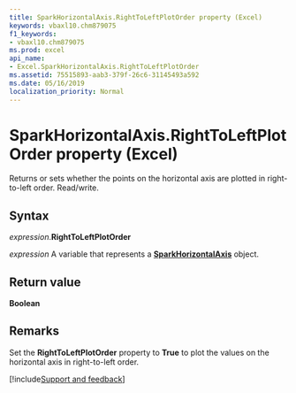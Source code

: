 ```yaml
---
title: SparkHorizontalAxis.RightToLeftPlotOrder property (Excel)
keywords: vbaxl10.chm879075
f1_keywords:
- vbaxl10.chm879075
ms.prod: excel
api_name:
- Excel.SparkHorizontalAxis.RightToLeftPlotOrder
ms.assetid: 75515893-aab3-379f-26c6-31145493a592
ms.date: 05/16/2019
localization_priority: Normal
---
```



# SparkHorizontalAxis.RightToLeftPlotOrder property (Excel)

Returns or sets whether the points on the horizontal axis are plotted in right-to-left order. Read/write.


## Syntax

_expression_.**RightToLeftPlotOrder**

_expression_ A variable that represents a **[SparkHorizontalAxis](Excel.SparkHorizontalAxis.md)** object.


## Return value

**Boolean**


## Remarks

Set the **RightToLeftPlotOrder** property to **True** to plot the values on the horizontal axis in right-to-left order.




[!include[Support and feedback](~/includes/feedback-boilerplate.md)]